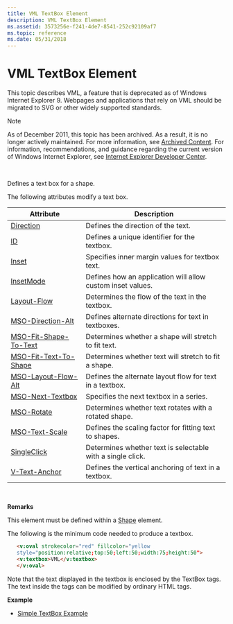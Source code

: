 ```yaml
---
title: VML TextBox Element
description: VML TextBox Element
ms.assetid: 3573256e-f241-4de7-8541-252c92109af7
ms.topic: reference
ms.date: 05/31/2018
---
```


# VML TextBox Element

This topic describes VML, a feature that is deprecated as of Windows Internet Explorer 9. Webpages and applications that rely on VML should be migrated to SVG or other widely supported standards.

> [!Note]  
> As of December 2011, this topic has been archived. As a result, it is no longer actively maintained. For more information, see [Archived Content](/previous-versions/windows/internet-explorer/ie-developer/). For information, recommendations, and guidance regarding the current version of Windows Internet Explorer, see [Internet Explorer Developer Center](https://msdn.microsoft.com/ie/).

 

Defines a text box for a shape.

The following attributes modify a text box.



| Attribute                                                                    | Description                                                |
|------------------------------------------------------------------------------|------------------------------------------------------------|
| [Direction](msdn-online-vml-direction-attribute.md)                         | Defines the direction of the text.                         |
| [ID](id-attribute--textbox--vml.md)                                         | Defines a unique identifier for the textbox.               |
| [Inset](msdn-online-vml-inset-attribute.md)                                 | Specifies inner margin values for textbox text.            |
| [InsetMode](msdn-online-vml-insetmode-attribute.md)                         | Defines how an application will allow custom inset values. |
| [Layout-Flow](msdn-online-vml-layout-flow-attribute.md)                     | Determines the flow of the text in the textbox.            |
| [MSO-Direction-Alt](msdn-online-vml-mso-direction-alt-attribute.md)         | Defines alternate directions for text in textboxes.        |
| [MSO-Fit-Shape-To-Text](msdn-online-vml-mso-fit-shape-to-text-attribute.md) | Determines whether a shape will stretch to fit text.       |
| [MSO-Fit-Text-To-Shape](msdn-online-vml-mso-fit-text-to-shape-attribute.md) | Determines whether text will stretch to fit a shape.       |
| [MSO-Layout-Flow-Alt](msdn-online-vml-mso-layout-flow-alt-attribute.md)     | Defines the alternate layout flow for text in a textbox.   |
| [MSO-Next-Textbox](msdn-online-vml-mso-next-textbox-attribute.md)           | Specifies the next textbox in a series.                    |
| [MSO-Rotate](msdn-online-vml-mso-rotate-attribute.md)                       | Determines whether text rotates with a rotated shape.      |
| [MSO-Text-Scale](msdn-online-vml-mso-text-scale-attribute.md)               | Defines the scaling factor for fitting text to shapes.     |
| [SingleClick](msdn-online-vml-singleclick-attribute.md)                     | Determines whether text is selectable with a single click. |
| [V-Text-Anchor](msdn-online-vml-v-text-anchor-attribute.md)                 | Defines the vertical anchoring of text in a textbox.       |



 

**Remarks**

This element must be defined within a [Shape](shape-element--vml.md) element.

The following is the minimum code needed to produce a textbox.


```HTML
   <v:oval strokecolor="red" fillcolor="yellow
   style="position:relative;top:50;left:50;width:75;height:50">
   <v:textbox>VML</v:textbox>
   </v:oval>
```



Note that the text displayed in the textbox is enclosed by the TextBox tags. The text inside the tags can be modified by ordinary HTML tags.

**Example**

-   [Simple TextBox Example](/previous-versions/bb264075(v=vs.85))

 

 
